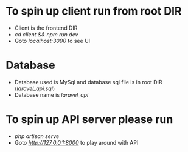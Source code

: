 # To spin up client run from root DIR
 - Client is the frontend DIR
 - *cd client && npm run dev*
 - Goto *localhost:3000* to see UI

# Database
 - Database used is MySql and database sql file is in root DIR (*laravel_api.sql*)
 - Database name is *laravel_api*

# To spin up API server please run 
 - *php artisan serve*
 - Goto *http://127.0.0.1:8000* to play around with API
